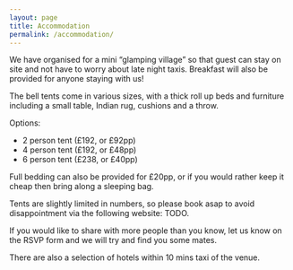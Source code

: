 ```yaml
---
layout: page
title: Accommodation
permalink: /accommodation/
---
```


We have organised for a mini “glamping village” so that guest can stay on site and not have to worry about late night taxis. Breakfast will also be provided for anyone staying with us!

The bell tents come in various sizes, with a thick roll up beds and furniture including a small table, Indian rug, cushions and a throw.

Options:

- 2 person tent (£192, or £92pp)
- 4 person tent (£192, or £48pp)
- 6 person tent (£238, or £40pp)

Full bedding can also be provided for £20pp, or if you would rather keep it cheap then bring along a sleeping bag.

Tents are slightly limited in numbers, so please book asap to avoid disappointment via the following website: TODO.

If you would like to share with more people than you know, let us know on the RSVP form and we will try and find you some mates.

There are also a selection of hotels within 10 mins taxi of the venue.
